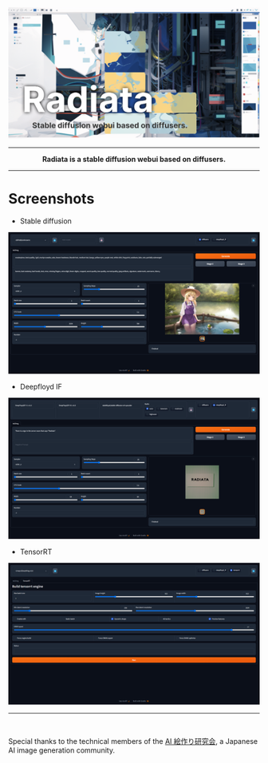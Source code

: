 ![](./images/readme-top.png)

---

<div align="center"><b>Radiata is a stable diffusion webui based on diffusers.</b></div>

---


# Screenshots

- Stable diffusion

![](./images/readme-screenshots-01.png)

- Deepfloyd IF

![](./images/readme-screenshots-02.png)

- TensorRT

![](./images/readme-screenshots-03.png)

---

<br />

Special thanks to the technical members of the [AI 絵作り研究会](https://discord.gg/ai-art), a Japanese AI image generation community.
